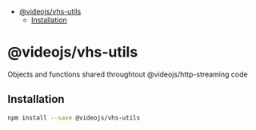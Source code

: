 <!-- START doctoc generated TOC please keep comment here to allow auto update -->
<!-- DON'T EDIT THIS SECTION, INSTEAD RE-RUN doctoc TO UPDATE -->


- [@videojs/vhs-utils](#videojsvhs-utils)
  - [Installation](#installation)

<!-- END doctoc generated TOC please keep comment here to allow auto update -->

# @videojs/vhs-utils

Objects and functions shared throughtout @videojs/http-streaming code

## Installation

```sh
npm install --save @videojs/vhs-utils
```
